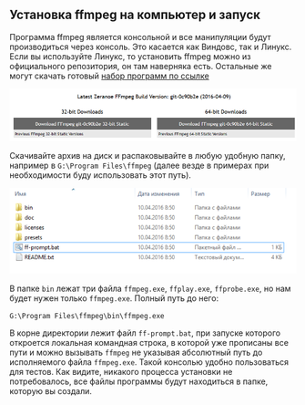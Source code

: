 ## Установка ffmpeg на компьютер и запуск

Программа ffmpeg является консольной и все манипуляции будут производиться через консоль. Это касается как Виндовс, так и Линукс. Если вы используйте Линукс, то установить ffmpeg можно из официального репозитория, он там наверняка есть. Остальные же могут скачать готовый [набор программ по ссылке](https://ffmpeg.zeranoe.com/builds/)

![Внешний вид страницы, с которой надо скачать ffmpeg](https://raw.githubusercontent.com/edunum/ffmeg-stream/master/img/001.png)

Скачивайте архив на диск и распаковывайте в любую удобную папку, например в  `G:\Program Files\ffmpeg` (далее везде в примерах при необходимости буду использовать этот путь).

![Три исполняемых файла](https://raw.githubusercontent.com/edunum/ffmeg-stream/master/img/002.png)

В папке `bin` лежат три файла `ffmpeg.exe`, `ffplay.exe`, `ffprobe.exe`, но нам будет нужен только `ffmpeg.exe`. Полный путь до него:
```batch
G:\Program Files\ffmpeg\bin\ffmpeg.exe
```
В корне директории лежит файл `ff-prompt.bat`, при запуске которого откроется локальная командная строка, в которой уже прописаны все пути и можно вызывать `ffmpeg` не указывая абсолютный путь до исполняемого файла `ffmpeg.exe`. Такой консолью удобно пользоваться для тестов.
Как видите, никакого процесса установки не потребовалось, все файлы программы будут находиться в папке, которую вы создали.